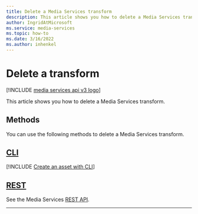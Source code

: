 ```yaml
---
title: Delete a Media Services transform
description: This article shows you how to delete a Media Services transform.
author: IngridAtMicrosoft
ms.service: media-services
ms.topic: how-to
ms.date: 3/16/2022
ms.author: inhenkel
---
```


# Delete a transform

[!INCLUDE [media services api v3 logo](./includes/v3-hr.md)]

This article shows you how to delete a Media Services transform.

## Methods

You can use the following methods to delete a Media Services transform.

## [CLI](#tab/cli/)

[!INCLUDE [Create an asset with CLI](./includes/task-delete-transform-cli.md)]

## [REST](#tab/rest/)

See the Media Services [REST API](/rest/api/media/transforms/delete).

---
